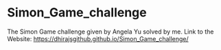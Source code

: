 # Simon_Game_challenge
The Simon Game challenge given by Angela Yu solved by me.
Link to the Website: 
https://dhirajsgithub.github.io/Simon_Game_challenge/
